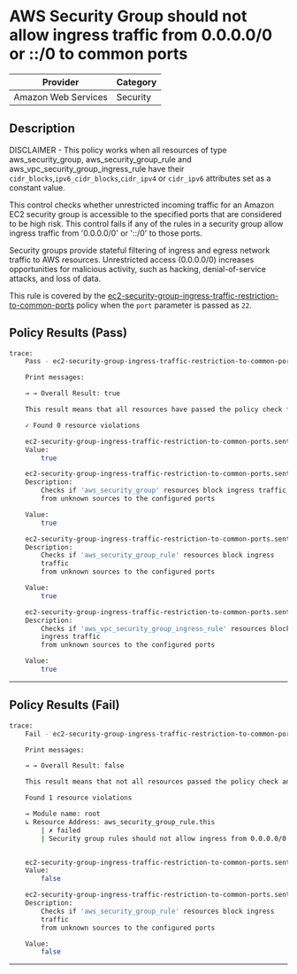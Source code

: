 # AWS Security Group should not allow ingress traffic from 0.0.0.0/0 or ::/0 to common ports

| Provider            | Category     |
|---------------------|--------------|
| Amazon Web Services | Security     |

## Description

DISCLAIMER - This policy works when all resources of type aws_security_group, aws_security_group_rule and aws_vpc_security_group_ingress_rule 
have their `cidr_blocks`,`ipv6_cidr_blocks`,`cidr_ipv4` or `cidr_ipv6`  attributes set as a constant value.

This control checks whether unrestricted incoming traffic for an Amazon EC2 security group is accessible to the specified ports that are considered to be high risk. This control fails if any of the rules in a security group allow ingress traffic from '0.0.0.0/0' or '::/0' to those ports.

Security groups provide stateful filtering of ingress and egress network traffic to AWS resources. Unrestricted access (0.0.0.0/0) increases opportunities for malicious activity, such as hacking, denial-of-service attacks, and loss of data.

This rule is covered by the [ec2-security-group-ingress-traffic-restriction-to-common-ports](../../policies/ec2-security-group-ingress-traffic-restriction-to-common-ports.sentinel) policy when the `port` parameter is passed as `22`.

## Policy Results (Pass)
```bash
trace:
    Pass - ec2-security-group-ingress-traffic-restriction-to-common-ports.sentinel

    Print messages:

    → → Overall Result: true

    This result means that all resources have passed the policy check for the policy ec2-security-group-ingress-traffic-restriction-to-common-ports.

    ✓ Found 0 resource violations

    ec2-security-group-ingress-traffic-restriction-to-common-ports.sentinel:127:1 - Rule "main"
    Value:
        true

    ec2-security-group-ingress-traffic-restriction-to-common-ports.sentinel:117:1 - Rule "is_aws_security_group_compliant"
    Description:
        Checks if 'aws_security_group' resources block ingress traffic
        from unknown sources to the configured ports

    Value:
        true

    ec2-security-group-ingress-traffic-restriction-to-common-ports.sentinel:111:1 - Rule "is_aws_security_group_rule_compliant"
    Description:
        Checks if 'aws_security_group_rule' resources block ingress
        traffic
        from unknown sources to the configured ports

    Value:
        true

    ec2-security-group-ingress-traffic-restriction-to-common-ports.sentinel:123:1 - Rule "is_aws_vpc_security_group_ingress_rule_compliant"
    Description:
        Checks if 'aws_vpc_security_group_ingress_rule' resources block
        ingress traffic
        from unknown sources to the configured ports

    Value:
        true
```

---

## Policy Results (Fail)
```bash
trace:
    Fail - ec2-security-group-ingress-traffic-restriction-to-common-ports.sentinel

    Print messages:

    → → Overall Result: false

    This result means that not all resources passed the policy check and the protected behavior is not allowed for the policy ec2-security-group-ingress-traffic-restriction-to-common-ports.

    Found 1 resource violations

    → Module name: root
    ↳ Resource Address: aws_security_group_rule.this
        | ✗ failed
        | Security group rules should not allow ingress from 0.0.0.0/0 or ::/0 to common ports. Refer to https://docs.aws.amazon.com/securityhub/latest/userguide/ec2-controls.html#ec2-19 for more details.


    ec2-security-group-ingress-traffic-restriction-to-common-ports.sentinel:127:1 - Rule "main"
    Value:
        false

    ec2-security-group-ingress-traffic-restriction-to-common-ports.sentinel:111:1 - Rule "is_aws_security_group_rule_compliant"
    Description:
        Checks if 'aws_security_group_rule' resources block ingress
        traffic
        from unknown sources to the configured ports

    Value:
        false
```

---